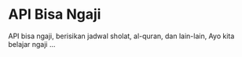 # API Bisa Ngaji
API bisa ngaji, berisikan jadwal sholat, al-quran, dan lain-lain, Ayo kita belajar ngaji ... 
